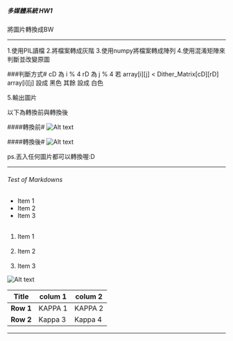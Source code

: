 ##### 多媒體系統 HW1 #
將圖片轉換成BW

--------------------------
1.使用PIL讀檔
2.將檔案轉成灰階
3.使用numpy將檔案轉成陣列
4.使用混淆矩陣來判斷並改變原圖

###判斷方式#
cD 為 i % 4
rD 為 j % 4
若 array[i][j] < Dither_Matrix[cD][rD]
		array[i][j] 設成 黑色
其餘
		設成 白色
		
5.輸出圖片


以下為轉換前與轉換後

####轉換前#
![Alt text](https://photos.app.goo.gl/gkWGjCRXQlJfni7q1)

####轉換後#
![Alt text](https://photos.app.goo.gl/rKwHh2DwICU9NFmG2)


ps.丟入任何圖片都可以轉換喔:D

--------------------------
###### Test of Markdowns #

* Item 1
* Item 2
* Item 3

<ol>
  <li>Item 1</li>
  <li>Item 2</li>
  <li>Item 3</li>
</ol>


![Alt text](http://image.boomsbeat.com/data/images/full/209/jobs-jpg.jpg)

|Title|colum 1 | colum 2|
|-----|--------|--------|
|__Row 1__|KAPPA 1 | KAPPA 2|
|__Row 2__|Kappa 3 | Kappa 4|


-----------------------------------


